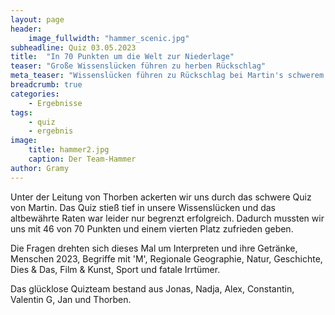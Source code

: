 ```yaml
---
layout: page
header:
    image_fullwidth: "hammer_scenic.jpg"
subheadline: Quiz 03.05.2023
title:  "In 70 Punkten um die Welt zur Niederlage"
teaser: "Große Wissenslücken führen zu herben Rückschlag"
meta_teaser: "Wissenslücken führen zu Rückschlag bei Martin's schwerem Quiz"
breadcrumb: true
categories:
    - Ergebnisse
tags:
    - quiz
    - ergebnis
image:
    title: hammer2.jpg
    caption: Der Team-Hammer
author: Gramy
---
```


Unter der Leitung von Thorben ackerten wir uns durch das schwere Quiz von Martin.
Das Quiz stieß tief in unsere Wissenslücken und das altbewährte Raten war leider nur begrenzt erfolgreich.
Dadurch mussten wir uns mit 46 von 70 Punkten und einem vierten Platz zufrieden geben.

Die Fragen drehten sich dieses Mal um Interpreten und ihre Getränke, Menschen 2023, Begriffe mit 'M', Regionale Geographie, Natur, Geschichte, Dies & Das, Film & Kunst, Sport und fatale Irrtümer.

Das glücklose Quizteam bestand aus Jonas, Nadja, Alex, Constantin, Valentin G, Jan und Thorben.

